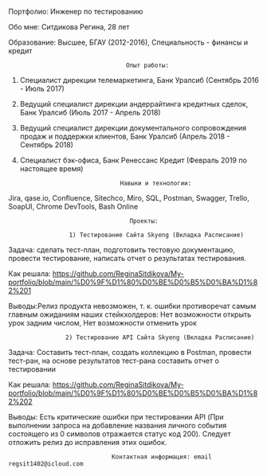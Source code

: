 Портфолио: Инженер по тестированию

Обо мне: Ситдикова Регина, 28 лет

Образование: Высшее, БГАУ (2012-2016), Специальность - финансы и кредит

                                     Опыт работы: 
1) Специалист дирекции телемаркетинга, Банк Уралсиб (Сентябрь 2016 - Июль 2017)
2) Ведущий специалист дирекции андеррайтинга кредитных сделок, Банк Уралсиб (Июль 2017 - Апрель 2018)
3) Ведущий специалист дирекции документального сопровождения продаж и поддержки клиентов, Банк Уралсиб (Апрель 2018 - Сентябрь 2018)
4) Специалист бэк-офиса, Банк Ренессанс Кредит (Февраль 2019 по настоящее время)

                                   Навыки и технологии: 
Jira, qase.io, Confluence, Sitechco, Miro, SQL, Postman, Swagger, Trello, SoapUI, Chrome DevTools, Bash Online

                                      Проекты:

                     1) Тестирование Сайта Skyeng (Вкладка Расписание)

Задача: сделать тест-план, подготовить тестовую документацию, провести тестирование, написать отчет о результатах тестирования.

Как решала: https://github.com/ReginaSitdikova/My-portfolio/blob/main/%D0%9F%D1%80%D0%BE%D0%B5%D0%BA%D1%82%201

Выводы:Релиз продукта невозможен, т. к. ошибки противоречат самым главным ожиданиям наших стейкхолдеров: Нет возможности открыть урок задним числом, Нет возможности отменить урок

                    2) Тестирование API Сайта Skyeng (Вкладка Расписание)

Задача: Составить тест-план, создать коллекцию в Postman, провести тест-ран, на основе результатов тест-рана составить отчет о тестировании

Как решала: https://github.com/ReginaSitdikova/My-portfolio/blob/main/%D0%9F%D1%80%D0%BE%D0%B5%D0%BA%D1%82%202

Выводы: Есть критические ошибки при тестировании API (При выполнении запроса на добавление названия личного события состоящего  из 0 символов отражается статус код 200).
Следует отложить релиз до исправления этих ошибок. 



                                 Контактная информация: email regsit1402@icloud.com
